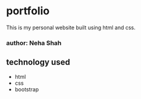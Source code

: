 # portfolio
This is my personal website built using html and css.

### author: Neha Shah

## technology used
- html
- css
- bootstrap